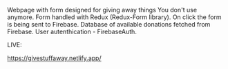 Webpage with form designed for giving away things You don't use anymore. 
Form handled with Redux (Redux-Form library).
On click the form is being sent to Firebase. 
Database of available donations fetched from Firebase.
User autenthication - FirebaseAuth.



LIVE:

https://givestuffaway.netlify.app/
